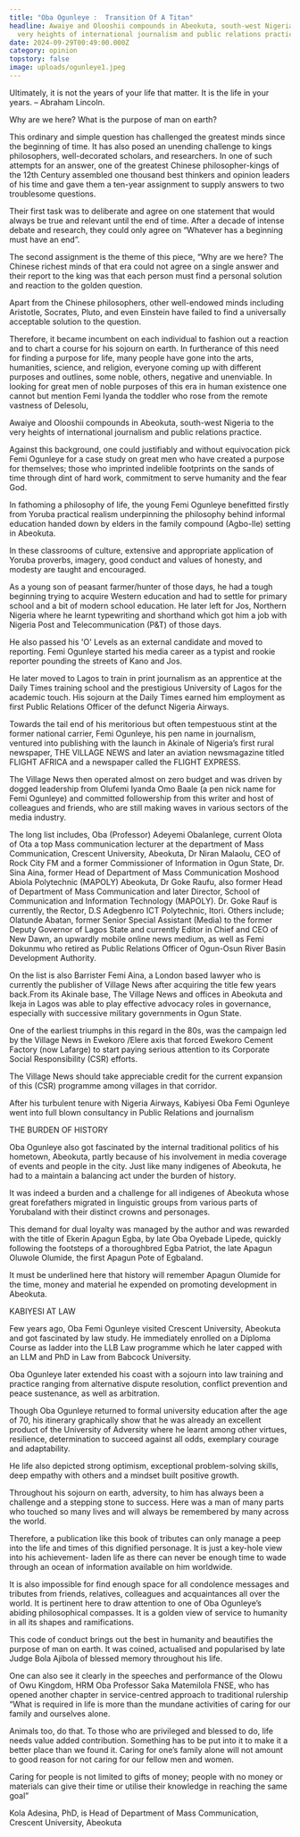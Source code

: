 ```yaml
---
title: "Oba Ogunleye :  Transition Of A Titan"
headline: Awaiye and Olooshii compounds in Abeokuta, south-west Nigeria to the
  very heights of international journalism and public relations practice.
date: 2024-09-29T00:49:00.000Z
category: opinion
topstory: false
image: uploads/ogunleye1.jpeg
---
```

Ultimately, it is not the years of your life that matter. It is the life in your years. – Abraham Lincoln. 



Why are we here? What is the purpose of man on earth?



This ordinary and simple question has challenged the greatest minds since the beginning of time. It has also posed an unending challenge to kings philosophers, well-decorated scholars, and researchers. In one of such attempts for an answer, one of the greatest Chinese philosopher-kings of the 12th Century assembled one thousand best thinkers and opinion leaders of his time and gave them a ten-year assignment to supply answers to two troublesome questions.



Their first task was to deliberate and agree on one statement that would always be true and relevant until the end of time. After a decade of intense debate and research, they could only agree on “Whatever has a beginning must have an end”.



The second assignment is the theme of this piece, “Why are we here? The Chinese richest minds of that era could not agree on a single answer and their report to the king was that each person must find a personal solution and reaction to the golden question.



Apart from the Chinese philosophers, other well-endowed minds including Aristotle, Socrates, Pluto, and even Einstein have failed to find a universally acceptable solution to the question.



Therefore, it became incumbent on each individual to fashion out a reaction and to chart a course for his sojourn on earth. In furtherance of this need for finding a purpose for life, many people have gone into the arts, humanities, science, and religion, everyone coming up with different purposes and outlines, some noble, others, negative and unenviable. In looking for great men of noble purposes of this era in human existence one cannot but mention Femi Iyanda the toddler who rose from the remote vastness of Delesolu,



Awaiye and Olooshii compounds in Abeokuta, south-west Nigeria to the very heights of international journalism and public relations practice.



Against this background, one could justifiably and without equivocation pick Femi Ogunleye for a case study on great men who have created a purpose for themselves; those who imprinted indelible footprints on the sands of time through dint of hard work, commitment to serve humanity and the fear God.



In fathoming a philosophy of life, the young Femi Ogunleye benefitted firstly from Yoruba practical realism underpinning the philosophy behind informal education handed down by elders in the family compound (Agbo-Ile) setting in Abeokuta.



In these classrooms of culture, extensive and appropriate application of Yoruba proverbs, imagery, good conduct and values of honesty, and modesty are taught and encouraged.



As a young son of peasant farmer/hunter of those days, he had a tough beginning trying to acquire Western education and had to settle for primary school and a bit of modern school education. He later left for Jos, Northern Nigeria where he learnt typewriting and shorthand which got him a job with Nigeria Post and Telecommunication (P&T) of those days.



He also passed his 'O' Levels as an external candidate and moved to reporting. Femi Ogunleye started his media career as a typist and rookie reporter pounding the streets of Kano and Jos.



He later moved to Lagos to train in print journalism as an apprentice at the Daily Times training school and the prestigious University of Lagos for the academic touch. His sojourn at the Daily Times earned him employment as first Public Relations Officer of the defunct Nigeria Airways.



Towards the tail end of his meritorious but often tempestuous stint at the former national carrier, Femi Ogunleye, his pen name in journalism, ventured into publishing with the launch in Akinale of Nigeria’s first rural newspaper, THE VILLAGE NEWS and later an aviation newsmagazine titled FLIGHT AFRICA and a newspaper called the FLIGHT EXPRESS.



The Village News then operated almost on zero budget and was driven by dogged leadership from Olufemi Iyanda Omo Baale (a pen nick name for Femi Ogunleye) and committed followership from this writer and host of colleagues and friends, who are still making waves in various sectors of the media industry.



The long list includes, Oba (Professor) Adeyemi Obalanlege, current Olota of Ota a top Mass communication lecturer at the department of Mass Communication, Crescent University, Abeokuta, Dr Niran Malaolu, CEO of Rock City FM and a former Commissioner of Information in Ogun State, Dr. Sina Aina, former Head of Department of Mass Communication Moshood Abiola Polytechnic (MAPOLY) Abeokuta, Dr Goke Raufu, also former Head of Department of Mass Communication and later Director, School of Communication and Information Technology (MAPOLY). Dr. Goke Rauf is currently, the Rector, D.S Adegbenro ICT Polytechnic, Itori. Others include; Olatunde Abatan, former Senior Special Assistant (Media) to the former Deputy Governor of Lagos State and currently Editor in Chief and CEO of New Dawn, an upwardly mobile online news medium, as well as Femi Dokunmu who retired as Public Relations Officer of Ogun-Osun River Basin Development Authority.



On the list is also Barrister Femi Aina, a London based lawyer who is currently the publisher of Village News after acquiring the title few years back.From its Akinale base, The Village News and offices in Abeokuta and Ikeja in Lagos was able to play effective advocacy roles in governance, especially with successive military governments in Ogun State.



One of the earliest triumphs in this regard in the 80s, was the campaign led by the Village News in Ewekoro /Elere axis that forced Ewekoro Cement Factory (now Lafarge) to start paying serious attention to its Corporate Social Responsibility (CSR) efforts.



The Village News should take appreciable credit for the current expansion of this (CSR) programme among villages in that corridor.



After his turbulent tenure with Nigeria Airways, Kabiyesi Oba Femi Ogunleye went into full blown consultancy in Public Relations and journalism



THE BURDEN OF HISTORY



Oba Ogunleye also got fascinated by the internal traditional politics of his hometown, Abeokuta, partly because of his involvement in media coverage of events and people in the city. Just like many indigenes of Abeokuta, he had to a maintain a balancing act under the burden of history.



It was indeed a burden and a challenge for all indigenes of Abeokuta whose great forefathers migrated in linguistic groups from various parts of Yorubaland with their distinct crowns and personages.



This demand for dual loyalty was managed by the author and was rewarded with the title of Ekerin Apagun Egba, by late Oba Oyebade Lipede, quickly following the footsteps of a thoroughbred Egba Patriot, the late Apagun Oluwole Olumide, the first Apagun Pote of Egbaland.



It must be underlined here that history will remember Apagun Olumide for the time, money and material he expended on promoting development in Abeokuta.



KABIYESI AT LAW



Few years ago, Oba Femi Ogunleye visited Crescent University, Abeokuta and got fascinated by law study. He immediately enrolled on a Diploma Course as ladder into the LLB Law programme which he later capped with an LLM and PhD in Law from Babcock University.



Oba Ogunleye later extended his coast with a sojourn into law training and practice ranging from alternative dispute resolution, conflict prevention and peace sustenance, as well as arbitration.



Though Oba Ogunleye returned to formal university education after the age of 70, his itinerary graphically show that he was already an excellent product of the University of Adversity where he learnt among other virtues, resilience, determination to succeed against all odds, exemplary courage and adaptability.



He life also depicted strong optimism, exceptional problem-solving skills, deep empathy with others and a mindset built positive growth.



Throughout his sojourn on earth, adversity, to him has always been a challenge and a stepping stone to success. Here was a man of many parts who touched so many lives and will always be remembered by many across the world.



Therefore, a publication like this book of tributes can only manage a peep into the life and times of this dignified personage. It is just a key-hole view into his achievement- laden life as there can never be enough time to wade through an ocean of information available on him worldwide.



It is also impossible for find enough space for all condolence messages and tributes from friends, relatives, colleagues and acquaintances all over the world. It is pertinent here to draw attention to one of Oba Ogunleye’s abiding philosophical compasses. It is a golden view of service to humanity in all its shapes and ramifications.



This code of conduct brings out the best in humanity and beautifies the purpose of man on earth. It was coined, actualised and popularised by late Judge Bola Ajibola of blessed memory throughout his life.



One can also see it clearly in the speeches and performance of the Olowu of Owu Kingdom, HRM Oba Professor Saka Matemilola FNSE, who has opened another chapter in service-centred approach to traditional rulership “What is required in life is more than the mundane activities of caring for our family and ourselves alone.



Animals too, do that. To those who are privileged and blessed to do, life needs value added contribution. Something has to be put into it to make it a better place than we found it. Caring for one’s family alone will not amount to good reason for not caring for our fellow men and women.



Caring for people is not limited to gifts of money; people with no money or materials can give their time or utilise their knowledge in reaching the same goal”



Kola Adesina, PhD, is Head of Department of Mass Communication, Crescent University, Abeokuta
